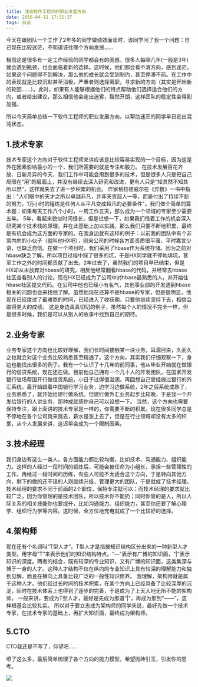 ```yaml
---
title: 浅谈软件工程师的职业发展方向
date: 2016-04-11 17:31:37
tags: 杂谈
---
```


今天在跟团队一个工作了2年多的同学做绩效面谈时，该同学问了我一个问题：自己现在比较迷茫，不知道该往哪个方向发展……

相信这是很多有一定工作经验的同学都会有的困惑，很多人每隔几年(一般是3年)就会遇到瓶颈，也会面临着新的选择。这时候，他们都会看不清方向，感到迷茫。如果这个问题得不到解决，那么他的成长就会受到制约，甚至停滞不前。在工作中的表现就是比较沉默甚至消极，严重者则选择离职，寻求新的方向（其实是开始新的轮回……）。此时，如果有人能够根据他们的特点帮助他们选择适合他们的方向，或者给出建议，那么相信他会走出迷雾，豁然开朗，这样团队的稳定性会得到加强。

所以今天简单总结一下软件工程师的职业发展方向，以帮助迷茫的同学早日走出混沌状态。

## 1.技术专家 ##

技术专家这个方向对于软件工程师来讲应该是比较容易实现的一个目标，因为这是外在因素影响最小的一个，我们所需要的就是专注和毅力。
在技术发展百花齐放、日新月异的今天，我们工作中可能会用到很多的技术，但是很多人只是把自己局限在“用”的层面上，并没有继续去深入研究和改进，更有人只是“知其然不知其所以然”，这样就失去了进一步积累的机会。
作家格拉德威尔在《异数》一书中指出："人们眼中的天才之所以卓越非凡，并非天资超人一等，而是付出了持续不断的努力。1万小时的锤炼是任何人从平凡变成超凡的必要条件"。我们做个简单的算术题：如果每天工作八个小时，一周工作五天，那么成为一个领域的专家至少需要五年。
5年，看起来貌似时间很长，但是试想一下，如果我们借着工作的机会深入研究某个技术栈的原理，并在此基础上加以实践，那么我们只要不断地积累，最终是有机会成为这方面的专家的。在我身边就有这样的例子：以前我的团队中有个非常内向的小伙子（就叫他HX吧），刚来公司的时候各方面资质很平庸，平时寡言少语，也缺乏自信。在做一个项目时，我们采用了hbase作为系统存储。因为之前对hbase缺乏了解，所以项目过程中踩了很多的坑，于是HX同学就不停地填坑，甚至工作之外的时间都贡献了出去。2年过去了，虽然我们的项目早已结束，但是HX却从未放弃对hbase的研究，相反他经常翻看hbase的代码，并经常去hbase社区查看别人的讨论。现在HX已经成为了公司中对hbase最熟悉的人，并开始往hbase社区提交代码。在公司中他也已经小有名气，其他事业部的开发遇到hbase相关的问题也会来找他了解。虽然他现在还算不是hbase的专家，但是很明显，他现在已经度过了最难熬的时间，已经进入了收获期，只要他继续坚持下去，相信会取得更大的成绩。
这是身边真真切切的例子，虽然每个人的情况不完全一样，但是很多时候，我们是可以从别人的故事中找到自己的期待。

## 2.业务专家 ##

业务专家这个方向也比较好理解，我们长时间接触某一块业务，耳濡目染，久而久之也就会对这个业务比较熟悉甚至精通了。这个方向，其实我们仔细观察一下，身边也能找出很多的例子。我有一个认识了十几年的前同事，他从毕业开始就在做银行的信贷系统，现在还在做。目前他自己拥有一个几十人的开发团队，在国家开发银行驻场帮国开行做信贷系统，小日子过得很滋润。再回想自己曾经做过银行的外汇系统，最开始跟着中国银行学习业务，边学习边做系统，2年之后系统成熟了，业务熟悉了，就开始给建行做系统。但建行做外汇业务起步比较晚，于是我一个开发给银行的人讲业务，那种成就感你自己可以设想一下。
当然，这个方向也需要保持专注，跟上面讲的技术专家是一样的，你需要不断的积累。现在很多同学总是不停地在各个公司跳来跳去，薪水是涨上去了，但是在行业领域却没有太多的积累，从个人发展来讲，这迟早会成为一个限制因素。

## 3.技术经理 ##

我们身边有这么一类人，各方面能力都比较均衡，比如技术、沟通能力、组织能力。这样的人经过一段时间的锻炼后，可能会被任命为小组长，承担一些管理性的工作。再经过一段时间的历练，有些人可能不太适合这个方向，于是转向其他方向，剩下的做的还不错的人则继续升级，管理更大的团队，于是就成了技术经理。
技术经理的要求不同于前面的2个职位，保持专注就可以；而技术经理的要求就比较广泛，因为你管理的是技术团队，所以技术你不能扔；同时你管的是人，所以人际关系的相关技能你也要提升，比如沟通能力、组织能力，甚至你还要了解心理学、组织行为学等内容。这时候，全方位地充电就成了一个比较好的选择。

## 4.架构师 ##

现在还有个名词叫“T型人才”。T型人才是指按知识结构区分出来的一种新型人才类型。用字母“T”来表示他们的知识结构特点。“—”表示有广博的知识面，“|”表示知识的深度。两者的结合，既有较深的专业知识，又有广博的知识面，这类集深与博于一身的人才。这种人才结构不仅在纵向的专业知识上具有较深的理解能力和独到见解，而且在横向上具备比较广泛的一般性知识修养。
我理解，架构师就是属于这种人才。他们经过长时间的技术积累，在某个方向上已经具备了比较深厚的沉淀，同时在技术体系上也得到了逐步的完善，于是成为了上天入地无所不能的架构师。
一般来讲，要成为T型人才，最好是先成为那道“|”，再成为那到“——”，这样根基会比较扎实。
所以对于要立志成为架构师的同学来说，最好先做一个技术专家，在技术专家的基础上，再扩大知识面，最终成为架构师。

## 5.CTO ##

CTO我还是不写了，仰望吧……

喷了这么多，最后简单梳理了各个方向的能力模型，希望抛砖引玉，引发你的思考。

![](https://img.alicdn.com/imgextra/i3/2657627814/TB2r8UGmVXXXXXPXXXXXXXXXXXX_!!2657627814.png)